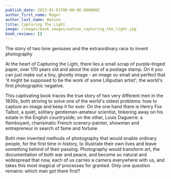 ```yaml
---
publish_date: 2013-01-01T00:00:00.000000Z
author_first_name: Roger
author_last_name: Watson
title: Capturing The Light
image: /images/book_images/watson_capturing_the_light.jpg
book_reviews: []
---
```

The story of two lone geniuses and the extraordinary race to invent photography

At the heart of Capturing the Light, there lies a small scrap of purple-tinged paper, over 170 years old and about the size of a postage stamp. On it you can just make out a tiny, ghostly image - an image so small and perfect that 'it might be supposed to be the work of some Lilliputian artist'; the world's first photographic negative.

This captivating book traces the true story of two very different men in the 1830s, both striving to solve one of the world's oldest problems: how to capture an image and keep it for ever. On the one hand there is Henry Fox Talbot, a quiet, solitary gentleman-amateur scientist, tinkering away on his estate in the English countryside; on the other, Louis Daguerre: a flamboyant, charismatic French scenery-painter, showman and entrepreneur in search of fame and fortune.

Both men invented methods of photography that would enable ordinary people, for the first time in history, to illustrate their own lives and leave something behind of their passing. Photography would transform art, the documentation of both war and peace, and become so natural and widespread that now, each of us carries a camera everywhere with us, and takes this most magical of processes for granted. Only one question remains: which man got there first?